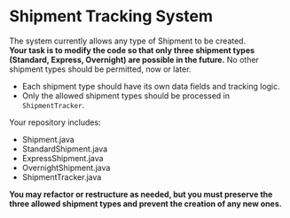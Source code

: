 # Shipment Tracking System

The system currently allows any type of Shipment to be created.  
**Your task is to modify the code so that only three shipment types (Standard, Express, Overnight) are possible in the future.**
No other shipment types should be permitted, now or later.

- Each shipment type should have its own data fields and tracking logic.
- Only the allowed shipment types should be processed in `ShipmentTracker`.

Your repository includes:
- Shipment.java
- StandardShipment.java
- ExpressShipment.java
- OvernightShipment.java
- ShipmentTracker.java

**You may refactor or restructure as needed, but you must preserve the three allowed shipment types and prevent the creation of any new ones.**
